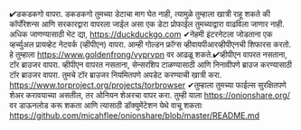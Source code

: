 
✔डकडकगो वापरा. डकडकगो तुमच्या डेटाचा माग घेत नाही, त्यामुळे तुम्हाला खात्री राहू शकते की कॉर्पोरेशन्स आणि सरकारद्वारा वापरला जाईल असा एक डेटा प्रोफाईल तुमच्याद्वारा वाढविला जाणार नाही. अधिक जाणण्यासाठी भेट द्या, https://duckduckgo.com  ✔नेहमी इंटरनेटला जोडताना एक व्हर्च्युअल प्रायव्हेट नेटवर्क (व्हीपीएन) वापरा. आम्ही गोल्डन फ्रॉग्स व्हीवायपीआरव्हीपीएनची शिफारस करतो. हे तुम्हाला https://www.goldenfrong/vyprvpn वर आढळू शकते.✔व्हीपीएन वापरत नसताना, टॉर ब्राउजर वापरा. व्हीपीएन वापरत नसताना, सेन्सरशिप टाळण्यासाठी आणि निनावीपणे ब्राउज करण्यासाठी टॉर ब्राउजर वापरा. तुमचे टॉर ब्राउजर नियमितपणे अपडेट करण्याची खात्री करा. https://www.torproject.org/projects/torbrowser ✔तुम्हाला तुमच्या फाईल्स सुरक्षितपणे शेअर करावयाच्या असतील, तर ओनियन शेअरचा वापर करा. तुम्ही याला https://onionshare.org/  वर डाऊनलोड करू शकता आणि त्यासाठी डॉक्युमेंटेशन येथे वाचू शकताः https://github.com/micahflee/onionshare/blob/master/README.md